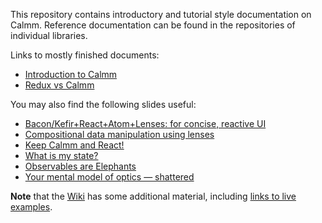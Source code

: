 This repository contains introductory and tutorial style documentation on
Calmm.  Reference documentation can be found in the repositories of individual
libraries.

Links to mostly finished documents:

* [Introduction to Calmm](introduction-to-calmm.md)
* [Redux vs Calmm](redux-vs-calmm.md)

You may also find the following slides useful:

* [Bacon/Kefir+React+Atom+Lenses: for concise, reactive UI](https://calmm-js.github.io/documentation/training/)
* [Compositional data manipulation using lenses](https://calmm-js.github.io/documentation/compositional-data-manipulation-using-lenses/)
* [Keep Calmm and React!](https://calmm-js.github.io/documentation/keep-calmm-and-react/)
* [What is my state?](https://calmm-js.github.io/documentation/what-is-my-state/)
* [Observables are Elephants](https://calmm-js.github.io/documentation/observables-are-elephants/)
* [Your mental model of optics &mdash; shattered](https://calmm-js.github.io/documentation/mental-optics/)

**Note** that the [Wiki](https://github.com/calmm-js/documentation/wiki) has some
additional material, including [links to live examples](https://github.com/calmm-js/documentation/wiki/Links-to-live-examples).
